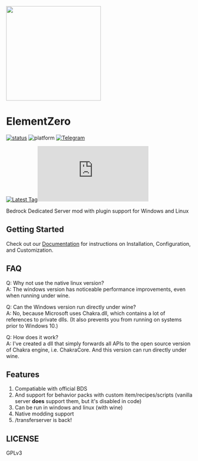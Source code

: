 <img src="https://ipfs.io/ipfs/QmYiuQE7WUeawAMTvQf9RUC7wWXb2b1wCFddVBpt6U7e1S/logo.png" width="256px" height="256px" />

# ElementZero

<a href="https://github.com/codehz/ElementZero/actions">![status](https://img.shields.io/github/workflow/status/codehz/ElementZero/CI?style=for-the-badge)</a>
![platform](https://img.shields.io/badge/platform-win--x64%20%7C%20wine--linux--x64-green?style=for-the-badge)
<a href="https://t.me/ezloader">![Telegram](https://img.shields.io/badge/telegram-ezloader-%232CA5E0?style=for-the-badge&logo=Telegram)</a><br>

<a href="https://github.com/codehz/ElementZero/releases/latest">![Latest Tag](https://img.shields.io/github/v/tag/codehz/ElementZero?label=LATEST%20TAG&style=for-the-badge)![GitHub Releases (by Asset)](https://img.shields.io/github/downloads/codehz/ElementZero/latest/pkg.tar.xz?style=for-the-badge)</a><br>


Bedrock Dedicated Server mod with plugin support for Windows and Linux

## Getting Started

Check out our [Documentation](https://github.com/Element-0/ElementZero/wiki) for instructions on Installation, Configuration, and Customization.

## FAQ

Q: Why not use the native linux version?<br>
A: The windows version has noticeable performance improvements, even when running under wine.

Q: Can the Windows version run directly under wine?<br>
A: No, because Microsoft uses Chakra.dll, which contains a lot of references to private dlls. (It also prevents you from running on systems prior to Windows 10.)

Q: How does it work?<br>
A: I've created a dll that simply forwards all APIs to the open source version of Chakra engine, i.e. ChakraCore. And this version can run directly under wine.

## Features

1. Compatiable with official BDS
2. And support for behavior packs with custom item/recipes/scripts (vanilla server **does** support them, but it's disabled in code)
3. Can be run in windows and linux (with wine)
4. Native modding support
5. /transferserver is back!

## LICENSE

GPLv3
